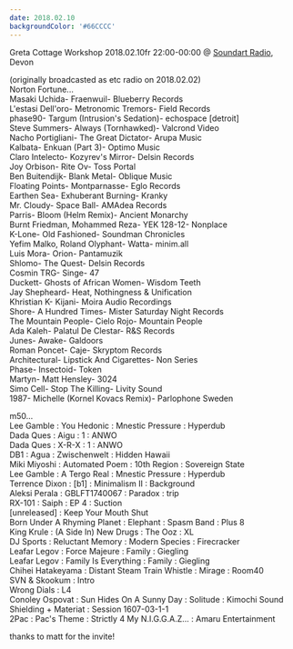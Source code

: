 ```yaml
---
date: 2018.02.10
backgroundColor: '#66CCCC'
---
```


Greta Cottage Workshop 2018.02.10fr 22:00-00:00 @ [Soundart Radio](http://www.soundartradio.org.uk/), Devon  

(originally broadcasted as etc radio on 2018.02.02)  
Norton Fortune...  
Masaki Uchida- Fraenwuil- Blueberry Records  
L'estasi Dell'oro- Metronomic Tremors- Field Records  
phase90- Targum (Intrusion's Sedation)- echospace \[detroit\]  
Steve Summers- Always (Tornhawked)- Valcrond Video  
Nacho Portigliani- The Great Dictator- Arupa Music  
Kalbata- Enkuan (Part 3)- Optimo Music  
Claro Intelecto- Kozyrev's Mirror- Delsin Records  
Joy Orbison- Rite Ov- Toss Portal  
Ben Buitendijk- Blank Metal- Oblique Music  
Floating Points- Montparnasse- Eglo Records  
Earthen Sea- Exhuberant Burning- Kranky  
Mr. Cloudy- Space Ball- AMAdea Records  
Parris- Bloom (Helm Remix)- Ancient Monarchy  
Burnt Friedman, Mohammed Reza- YEK 128-12- Nonplace  
K-Lone- Old Fashioned- Soundman Chronicles  
Yefim Malko, Roland Olyphant- Watta- minim.all  
Luis Mora- Orion- Pantamuzik  
Shlomo- The Quest- Delsin Records  
Cosmin TRG- Singe- 47  
Duckett- Ghosts of African Women- Wisdom Teeth  
Jay Shepheard- Heat, Nothingness & Unification  
Khristian K- Kijani- Moira Audio Recordings  
Shore- A Hundred Times- Mister Saturday Night Records  
The Mountain People- Cielo Rojo- Mountain People  
Ada Kaleh- Palatul De Clestar- R&S Records  
Junes- Awake- Galdoors  
Roman Poncet- Caje- Skryptom Records  
Architectural- Lipstick And Cigarettes- Non Series  
Phase- Insectoid- Token  
Martyn- Matt Hensley- 3024  
Simo Cell- Stop The Killing- Livity Sound  
1987- Michelle (Kornel Kovacs Remix)- Parlophone Sweden  

m50...  
Lee Gamble : You Hedonic : Mnestic Pressure : Hyperdub  
Dada Ques : Aigu : 1 : ANWO  
Dada Ques : X-R-X : 1 : ANWO  
DB1 : Agua : Zwischenwelt : Hidden Hawaii  
Miki Miyoshi : Automated Poem : 10th Region : Sovereign State  
Lee Gamble : A Tergo Real : Mnestic Pressure : Hyperdub  
Terrence Dixon : \[b1\] : Minimalism II : Background  
Aleksi Perala : GBLFT1740067 : Paradox : trip  
RX-101 : Saiph : EP 4 : Suction  
\[unreleased\] : Keep Your Mouth Shut  
Born Under A Rhyming Planet : Elephant : Spasm Band : Plus 8  
King Krule : (A Side In) New Drugs : The Ooz : XL  
DJ Sports : Reluctant Memory : Modern Species : Firecracker  
Leafar Legov : Force Majeure : Family : Giegling  
Leafar Legov : Family Is Everything : Family : Giegling  
Chihei Hatakeyama : Distant Steam Train Whistle : Mirage : Room40  
SVN & Skookum : Intro  
Wrong Dials : L4  
Conoley Ospovat : Sun Hides On A Sunny Day : Solitude : Kimochi Sound  
Shielding + Materiat : Session 1607-03-1-1  
2Pac : Pac's Theme : Strictly 4 My N.I.G.G.A.Z... : Amaru Entertainment  

thanks to matt for the invite!